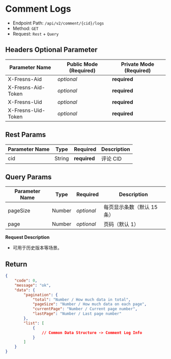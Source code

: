 # Comment Logs

- Endpoint Path: `/api/v2/comment/{cid}/logs`
- Method: `GET`
- Request: `Rest` + `Query`

## Headers Optional Parameter

| Parameter Name | Public Mode (Required) | Private Mode (Required) |
| --- | --- | --- |
| X-Fresns-Aid | *optional* | **required** |
| X-Fresns-Aid-Token | *optional* | **required** |
| X-Fresns-Uid | *optional* | **required** |
| X-Fresns-Uid-Token | *optional* | **required** |

## Rest Params

| Parameter Name | Type | Required | Description |
| --- | --- | --- | --- |
| cid | String | **required** | 评论 CID |

## Query Params

| Parameter Name | Type | Required | Description |
| --- | --- | --- | --- |
| pageSize | Number | *optional* | 每页显示条数（默认 15 条） |
| page | Number | *optional* | 页码（默认 1） |

**Request Description**

- 可用于历史版本等场景。

## Return

```json
{
    "code": 0,
    "message": "ok",
    "data": {
        "pagination": {
            "total": "Number / How much data in total",
            "pageSize": "Number / How much data on each page",
            "currentPage": "Number / Current page number",
            "lastPage": "Number / Last page number"
        },
        "list": [
            {
                // Common Data Structure -> Comment Log Info
            }
        ]
    }
}
```

